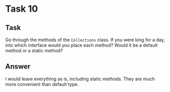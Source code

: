 # Task 10
## Task
Go through the methods of the `Collections` class. If you were king for a day, into which interface would you place 
each method? Would it be a default method or a static method?

## Answer
I would leave everything as is, including static methods. They are much more convenient than default type.